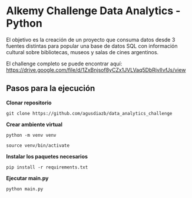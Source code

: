 # Alkemy Challenge Data Analytics - Python

El objetivo es la creación de un proyecto que consuma datos desde 3 fuentes distintas para popular una base de datos SQL con información cultural sobre bibliotecas, museos y salas de cines argentinos.

El challenge completo se puede encontrar aquí: https://drive.google.com/file/d/1ZxBnjsof8yCZx1JVLVaq5DbRjvIIvfJs/view


## Pasos para la ejecución

**Clonar repositorio**
```
git clone https://github.com/agusdiazb/data_analytics_challenge
```
**Crear ambiente virtual**
```
python -m venv venv
```
```
source venv/bin/activate
```
**Instalar los paquetes necesarios**
```
pip install -r requirements.txt
```
**Ejecutar main.py**
```
python main.py
```
